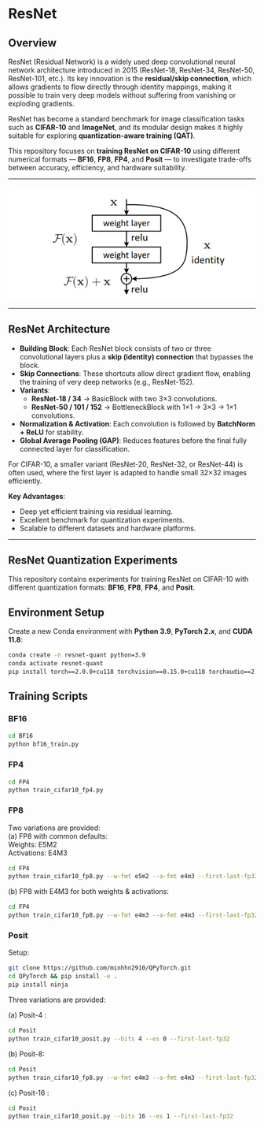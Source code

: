# ResNet

## Overview  
ResNet (Residual Network) is a widely used deep convolutional neural network architecture introduced in 2015 (ResNet-18, ResNet-34, ResNet-50, ResNet-101, etc.). Its key innovation is the **residual/skip connection**, which allows gradients to flow directly through identity mappings, making it possible to train very deep models without suffering from vanishing or exploding gradients.  

ResNet has become a standard benchmark for image classification tasks such as **CIFAR-10** and **ImageNet**, and its modular design makes it highly suitable for exploring **quantization-aware training (QAT)**.  

This repository focuses on **training ResNet on CIFAR-10** using different numerical formats — **BF16**, **FP8**, **FP4**, and **Posit** — to investigate trade-offs between accuracy, efficiency, and hardware suitability.  

---

![ResNet Architecture ](D1.PNG)

---

## ResNet Architecture  

- **Building Block**: Each ResNet block consists of two or three convolutional layers plus a **skip (identity) connection** that bypasses the block.  
- **Skip Connections**: These shortcuts allow direct gradient flow, enabling the training of very deep networks (e.g., ResNet-152).  
- **Variants**:  
  - **ResNet-18 / 34** → BasicBlock with two 3×3 convolutions.  
  - **ResNet-50 / 101 / 152** → BottleneckBlock with 1×1 → 3×3 → 1×1 convolutions.  
- **Normalization & Activation**: Each convolution is followed by **BatchNorm + ReLU** for stability.  
- **Global Average Pooling (GAP)**: Reduces features before the final fully connected layer for classification.  

For CIFAR-10, a smaller variant (ResNet-20, ResNet-32, or ResNet-44) is often used, where the first layer is adapted to handle small 32×32 images efficiently.  

**Key Advantages**:  
- Deep yet efficient training via residual learning.  
- Excellent benchmark for quantization experiments.  
- Scalable to different datasets and hardware platforms.  

---
## ResNet Quantization Experiments 


This repository contains experiments for training ResNet on CIFAR-10 with different quantization formats: **BF16**, **FP8**, **FP4**, and **Posit**.

## Environment Setup

Create a new Conda environment with **Python 3.9**, **PyTorch 2.x**, and **CUDA 11.8**:

```bash
conda create -n resnet-quant python=3.9
conda activate resnet-quant
pip install torch==2.0.0+cu118 torchvision==0.15.0+cu118 torchaudio==2.0.0+cu118 --extra-index-url https://download.pytorch.org/whl/cu118
```
## Training Scripts

### BF16
```bash
cd BF16
python bf16_train.py
```
### FP4
```bash
cd FP4
python train_cifar10_fp4.py
```
### FP8
Two variations are provided:  
(a) FP8 with common defaults:  
Weights: E5M2  
Activations: E4M3  
```bash
cd FP4
python train_cifar10_fp8.py --w-fmt e5m2 --a-fmt e4m3 --first-last-fp32
```

(b) FP8 with E4M3 for both weights & activations:
```bash
cd FP4
python train_cifar10_fp8.py --w-fmt e4m3 --a-fmt e4m3 --first-last-fp32
```

### Posit
Setup:
```bash
git clone https://github.com/minhhn2910/QPyTorch.git
cd QPyTorch && pip install -e .
pip install ninja
```

Three variations are provided:  

(a) Posit-4 :
```bash
cd Posit
python train_cifar10_posit.py --bits 4 --es 0 --first-last-fp32
```

(b) Posit-8:  
```bash
cd Posit
python train_cifar10_fp8.py --w-fmt e4m3 --a-fmt e4m3 --first-last-fp32
```

(c) Posit-16 :
```bash
cd Posit
python train_cifar10_posit.py --bits 16 --es 1 --first-last-fp32
```
